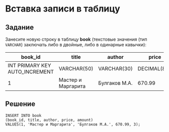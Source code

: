 # Вставка записи в таблицу

## Задание

Занесите новую строку в таблицу **book** (текстовые значения (тип `VARCHAR`) заключать либо в двойные, либо в одинарные кавычки):

| **book_id** | **title** | **author** | **price** | **amount** |
|---|---|---|---|---|
| INT PRIMARY KEY AUTO_INCREMENT | VARCHAR(50) | VARCHAR(30) | DECIMAL(8,2) | INT |
| 1 | Мастер и Маргарита | Булгаков М.А. | 670.99 | 3 |

## Решение

```
INSERT INTO book
(book_id, title, author, price, amount)
VALUES(1, 'Мастер и Маргарита', 'Булгаков М.А.', 670.99, 3);
```
